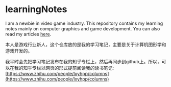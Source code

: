 # learningNotes
I am a newbie in video game industry. This repository contains my learning notes  mainly on computer graphics and game development. You can also read my articles [here](https://www.zhihu.com/people/lxyhpp/columns). 

本人是游戏行业新人，这个仓库放的是我的学习笔记，主要是关于计算机图形学和游戏开发的。

我平时会先把学习笔记发布在我的知乎专栏上，然后再同步到github上。所以，可以在我的知乎专栏以网页的形式提前阅读我的读书笔记: [https://www.zhihu.com/people/lxyhpp/columns](https://www.zhihu.com/people/lxyhpp/columns)
